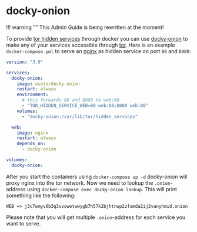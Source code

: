 # docky-onion

!!! warning ""
	This Admin Guide is being rewritten at the moment!



To provide [tor hidden services](https://2019.www.torproject.org/docs/onion-services) through docker you can use [docky-onion](https://github.com/use-to/docky-onion) to make any of your services accessible through [tor](https://www.torproject.org/). Here is an example `docker-compose.yml` to serve an [nginx](https://www.nginx.com/) as hidden service on port `80` and `8080`:

```yaml
version: "3.9"

services:
  docky-onion:
    image: useto/docky-onion
    restart: always
    environment:
      # this forwards 80 and 8080 to web:80
      - "TOR_HIDDEN_SERVICE_WEB=80 web:80;8080 web:80"
    volumes:
      - "docky-onion:/var/lib/tor/hidden_services"

  web:
    image: nginx
    restart: always
    depends_on:
      - docky-onion 

volumes:
  docky-onion:
```

After you start the containers using `docker-compose up -d` docky-onion will proxy nginx into the tor network. Now we need to lookup the `.onion`-address using `docker-compose exec docky-onion lookup`. This will print something like the following:

```
WEB => j3c7wmyv6b3q3uvowetwwygb7h57k2bjhtnwp2zfamda2ij2vanyhmid.onion
```

Please note that you will get multiple `.onion`-address for each service you want to serve.
